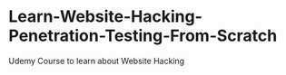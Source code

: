 # Learn-Website-Hacking-Penetration-Testing-From-Scratch
Udemy Course to learn about Website Hacking
